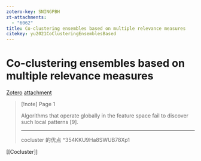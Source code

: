 ```yaml
---
zotero-key: SNINGPBH
zt-attachments:
  - "6062"
title: Co-clustering ensembles based on multiple relevance measures
citekey: yu2021CoClusteringEnsemblesBased
---
```

# Co-clustering ensembles based on multiple relevance measures

[Zotero](zotero://select/library/items/SNINGPBH) [attachment](<file:///Users/zihanwu/Zotero/storage/8SWUB78X/Yu%20et%20al.%20-%202021%20-%20Co-clustering%20ensembles%20based%20on%20multiple%20relevance%20measures.pdf>)

> [!note] Page 1
> 
> Algorithms that operate globally in the feature space fail to discover such local patterns [9].
> 
> ---
> cocluster 的优点
> ^354KKU9Ha8SWUB78Xp1

[[Cocluster]]
